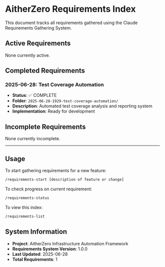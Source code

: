 # AitherZero Requirements Index

This document tracks all requirements gathered using the Claude Requirements Gathering System.

## Active Requirements

None currently active.

## Completed Requirements

### 2025-06-28: Test Coverage Automation

- **Status**: ✅ COMPLETE
- **Folder**: `2025-06-28-1929-test-coverage-automation/`
- **Description**: Automated test coverage analysis and reporting system
- **Implementation**: Ready for development

## Incomplete Requirements

None currently incomplete.

---

## Usage

To start gathering requirements for a new feature:

```bash
/requirements-start [description of feature or change]
```

To check progress on current requirement:

```bash
/requirements-status
```

To view this index:

```bash
/requirements-list
```

## System Information

- **Project**: AitherZero Infrastructure Automation Framework
- **Requirements System Version**: 1.0.0
- **Last Updated**: 2025-06-28
- **Total Requirements**: 1
